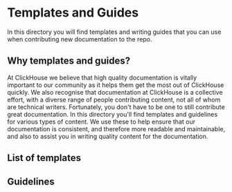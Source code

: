 # Templates and Guides

In this directory you will find templates and writing guides that you can use when contributing new documentation to the repo.

## Why templates and guides?

At ClickHouse we believe that high quality documentation is vitally important to our community as it helps them get the most
out of ClickHouse quickly. We also recognise that documentation at ClickHouse is a collective effort, with a diverse range of 
people contributing content, not all of whom are technical writers. Fortunately, you don't have to be one to still contribute
great documentation. In this directory you'll find templates and guidelines for various types of content. We use these to help
ensure that our documentation is consistent, and therefore more readable and maintainable, and also to assist you in writing 
quality content for the documentation.

## List of templates

## Guidelines



